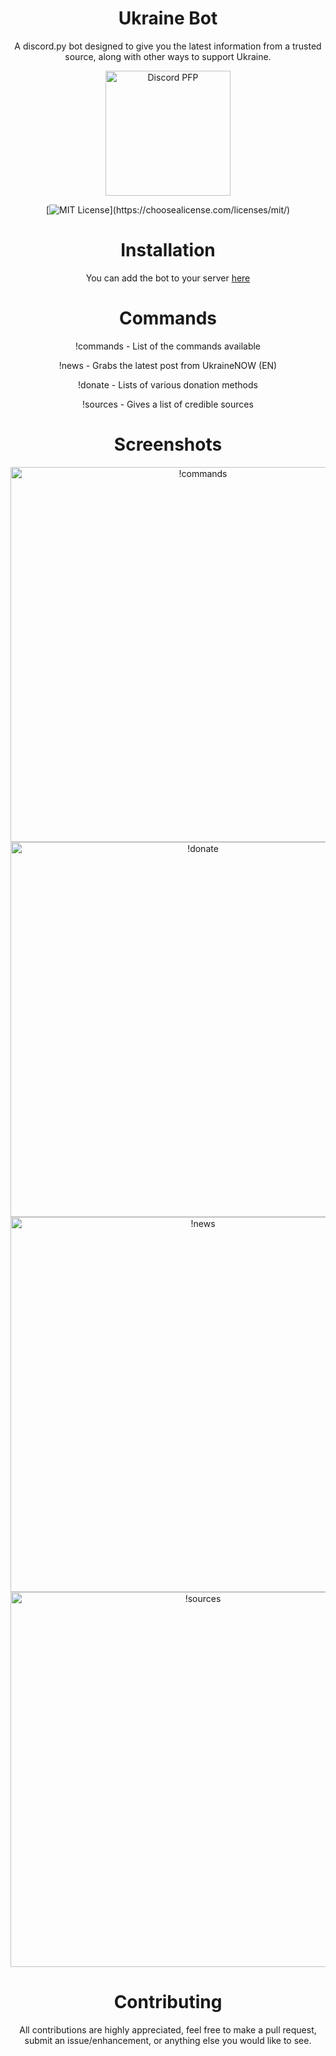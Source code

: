 
<h1 align="center">Ukraine Bot</h1>

<p align="center">A discord.py bot designed to give you the latest information from a trusted source, along with other ways to support Ukraine.</p>
<p align="center">
  <img width="200" src="https://i.imgur.com/qjlQJHb.png" alt="Discord PFP">
</p>
<div align="center">
  
[![MIT License](https://img.shields.io/apm/l/atomic-design-ui.svg?)](https://choosealicense.com/licenses/mit/)
<h1 align="center">Installation</h1>
  
</div>

<p align="center">
  You can add the bot to your server <a href="https://discord.com/api/oauth2/authorize?client_id=907674911588364328&permissions=298048&scope=bot">here</a>
</p>

<h1 align="center">Commands</h1>
 
  <p align="center">!commands - List of the commands available </p>
  <p align="center">!news - Grabs the latest post from UkraineNOW (EN)</p>
  <p align="center">!donate - Lists of various donation methods</p>
  <p align="center">!sources - Gives a list of credible sources</p>
  
 
<h1 align="center">Screenshots</h1>

<p align="center">
  <img width ="600" src="https://i.imgur.com/4entn8T.png" alt="!commands">
  <img width ="600" src="https://i.imgur.com/hnDJ3kV.png" alt="!donate">
  <img width ="600" src="https://i.imgur.com/qctwfQ3.png" alt="!news">
  <img width ="600" src="https://i.imgur.com/KpuUdfz.png" alt="!sources">
</p>

<h1 align="center">Contributing</h1>
<p align="center">All contributions are highly appreciated, feel free to make a pull request, submit an issue/enhancement, or anything else you would like to see.</p>
